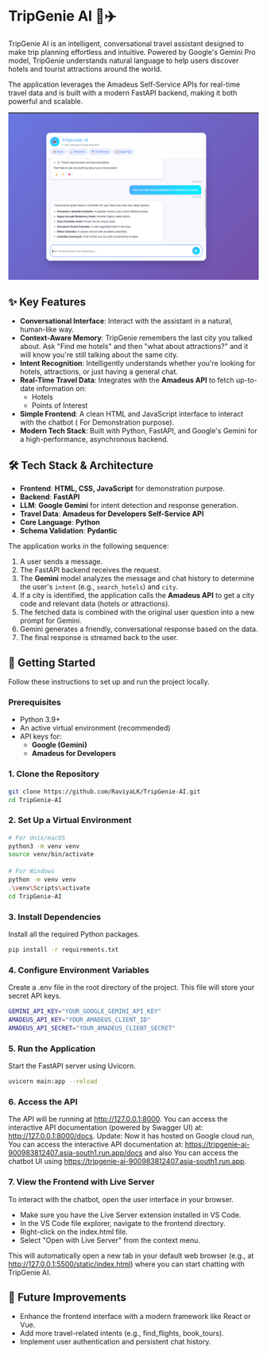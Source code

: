 # TripGenie AI 🧞✈️

TripGenie AI is an intelligent, conversational travel assistant designed to make trip planning effortless and intuitive. Powered by Google's Gemini Pro model, TripGenie understands natural language to help users discover hotels and tourist attractions around the world.

The application leverages the Amadeus Self-Service APIs for real-time travel data and is built with a modern FastAPI backend, making it both powerful and scalable.

![TripGenie Demo](screenshots/UI.png) 

## ✨ Key Features

- **Conversational Interface**: Interact with the assistant in a natural, human-like way.
- **Context-Aware Memory**: TripGenie remembers the last city you talked about. Ask "Find me hotels" and then "what about attractions?" and it will know you're still talking about the same city.
- **Intent Recognition**: Intelligently understands whether you're looking for hotels, attractions, or just having a general chat.
- **Real-Time Travel Data**: Integrates with the **Amadeus API** to fetch up-to-date information on:
    - Hotels
    - Points of Interest
- **Simple Frontend**: A clean HTML and JavaScript interface to interact with the chatbot ( For Demonstration purpose).
- **Modern Tech Stack**: Built with Python, FastAPI, and Google's Gemini  for a high-performance, asynchronous backend.

## 🛠️ Tech Stack & Architecture

- **Frontend**: **HTML, CSS, JavaScript** for demonstration purpose.
- **Backend**: **FastAPI**
- **LLM**: **Google Gemini** for intent detection and response generation.
- **Travel Data**: **Amadeus for Developers Self-Service API**
- **Core Language**: **Python**
- **Schema Validation**: **Pydantic**

The application works in the following sequence:
1.  A user sends a message.
2.  The FastAPI backend receives the request.
3.  The **Gemini** model analyzes the message and chat history to determine the user's `intent` (e.g., `search_hotels`) and `city`.
4.  If a city is identified, the application calls the **Amadeus API** to get a city code and relevant data (hotels or attractions).
5.  The fetched data is combined with the original user question into a new prompt for Gemini.
6.  Gemini generates a friendly, conversational response based on the data.
7.  The final response is streamed back to the user.

## 🚀 Getting Started

Follow these instructions to set up and run the project locally.

### Prerequisites

- Python 3.9+
- An active virtual environment (recommended)
- API keys for:
    - **Google (Gemini)**
    - **Amadeus for Developers**

### 1. Clone the Repository

```bash
git clone https://github.com/RaviyaLK/TripGenie-AI.git
cd TripGenie-AI
```

### 2. Set Up a Virtual Environment

```bash
# For Unix/macOS
python3 -m venv venv
source venv/bin/activate

# For Windows
python -m venv venv
.\venv\Scripts\activate
cd TripGenie-AI
```

### 3. Install Dependencies

Install all the required Python packages.

```bash
pip install -r requirements.txt
```

### 4. Configure Environment Variables

Create a .env file in the root directory of the project. This file will store your secret API keys.

```bash
GEMINI_API_KEY="YOUR_GOOGLE_GEMINI_API_KEY"
AMADEUS_API_KEY="YOUR_AMADEUS_CLIENT_ID"
AMADEUS_API_SECRET="YOUR_AMADEUS_CLIENT_SECRET"
```

### 5. Run the Application

Start the FastAPI server using Uvicorn.

```bash
uvicorn main:app --reload
```

### 6. Access the API

The API will be running at http://127.0.0.1:8000. You can access the interactive API documentation (powered by Swagger UI) at:
http://127.0.0.1:8000/docs. 
Update: Now it has hosted on Google cloud run, You can access the interactive API documentation at: https://tripgenie-ai-900983812407.asia-south1.run.app/docs and also You can access the chatbot UI using https://tripgenie-ai-900983812407.asia-south1.run.app. 

### 7. View the Frontend with Live Server

To interact with the chatbot, open the user interface in your browser.

- Make sure you have the Live Server extension installed in VS Code.
- In the VS Code file explorer, navigate to the frontend directory.
- Right-click on the index.html file.
- Select "Open with Live Server" from the context menu.

This will automatically open a new tab in your default web browser (e.g., at http://127.0.0.1:5500/static/index.html) where you can start chatting with TripGenie AI.

## 🌟 Future Improvements

- Enhance the frontend interface with a modern framework like React or Vue.
- Add more travel-related intents (e.g., find_flights, book_tours).
- Implement user authentication and persistent chat history.
